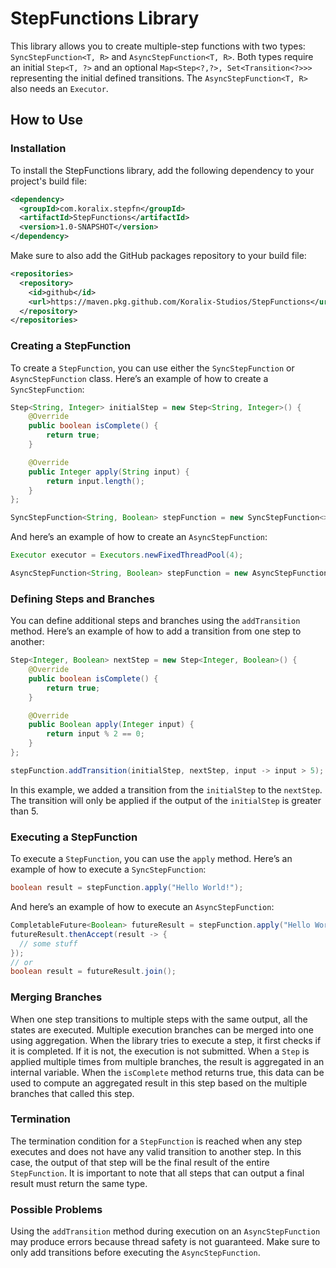 # StepFunctions Library

This library allows you to create multiple-step functions with two types: `SyncStepFunction<T, R>` and `AsyncStepFunction<T, R>`.
Both types require an initial `Step<T, ?>` and an optional `Map<Step<?,?>, Set<Transition<?>>>` representing the initial defined transitions.
The `AsyncStepFunction<T, R>` also needs an `Executor`.

## How to Use

### Installation

To install the StepFunctions library, add the following dependency to your project's build file:

```xml
<dependency>
  <groupId>com.koralix.stepfn</groupId>
  <artifactId>StepFunctions</artifactId>
  <version>1.0-SNAPSHOT</version>
</dependency>
```

Make sure to also add the GitHub packages repository to your build file:

```xml
<repositories>
  <repository>
    <id>github</id>
    <url>https://maven.pkg.github.com/Koralix-Studios/StepFunctions</url>
  </repository>
</repositories>
```

### Creating a StepFunction
To create a `StepFunction`, you can use either the `SyncStepFunction` or `AsyncStepFunction` class.
Here’s an example of how to create a `SyncStepFunction`:

```java
Step<String, Integer> initialStep = new Step<String, Integer>() {
    @Override
    public boolean isComplete() {
        return true;
    }

    @Override
    public Integer apply(String input) {
        return input.length();
    }
};

SyncStepFunction<String, Boolean> stepFunction = new SyncStepFunction<>(initialStep);
```

And here’s an example of how to create an `AsyncStepFunction`:

```java
Executor executor = Executors.newFixedThreadPool(4);

AsyncStepFunction<String, Boolean> stepFunction = new AsyncStepFunction<>(initialStep, executor);
```

### Defining Steps and Branches

You can define additional steps and branches using the `addTransition` method.
Here’s an example of how to add a transition from one step to another:

```java
Step<Integer, Boolean> nextStep = new Step<Integer, Boolean>() {
    @Override
    public boolean isComplete() {
        return true;
    }

    @Override
    public Boolean apply(Integer input) {
        return input % 2 == 0;
    }
};

stepFunction.addTransition(initialStep, nextStep, input -> input > 5);
```

In this example, we added a transition from the `initialStep` to the `nextStep`.
The transition will only be applied if the output of the `initialStep` is greater than 5.

### Executing a StepFunction

To execute a `StepFunction`, you can use the `apply` method.
Here’s an example of how to execute a `SyncStepFunction`:

```java
boolean result = stepFunction.apply("Hello World!");
```

And here’s an example of how to execute an `AsyncStepFunction`:

```java
CompletableFuture<Boolean> futureResult = stepFunction.apply("Hello World!");
futureResult.thenAccept(result -> {
  // some stuff
});
// or
boolean result = futureResult.join();
```

### Merging Branches

When one step transitions to multiple steps with the same output, all the states are executed.
Multiple execution branches can be merged into one using aggregation.
When the library tries to execute a step, it first checks if it is completed. If it is not, the execution is not submitted.
When a `Step` is applied multiple times from multiple branches, the result is aggregated in an internal variable.
When the `isComplete` method returns true, this data can be used to compute an aggregated result in this step based on the multiple branches that called this step.

### Termination

The termination condition for a `StepFunction` is reached when any step executes and does not have any valid transition to another step.
In this case, the output of that step will be the final result of the entire `StepFunction`.
It is important to note that all steps that can output a final result must return the same type.

### Possible Problems

Using the `addTransition` method during execution on an `AsyncStepFunction` may produce errors because thread safety is not guaranteed.
Make sure to only add transitions before executing the `AsyncStepFunction`.
